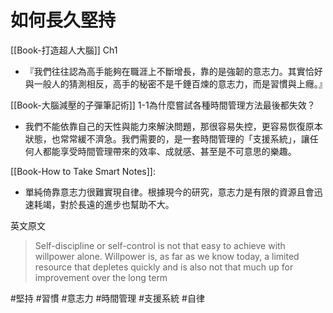 
# 如何長久堅持

[[Book-打造超人大腦]] Ch1
  - 『我們往往認為高手能夠在職涯上不斷增長，靠的是強韌的意志力。其實恰好與一般人的猜測相反，高手的秘密不是千錘百煉的意志力，而是習慣與上癮。』
	
[[Book-大腦減壓的子彈筆記術]] 1-1為什麼嘗試各種時間管理方法最後都失效？

- 我們不能依靠自己的天性與能力來解決問題，那很容易失控，更容易恢復原本狀態，也常常緩不濟急。我們需要的，是一套時間管理的「支援系統」，讓任何人都能享受時間管理帶來的效率、成就感、甚至是不可意思的樂趣。
    
[[Book-How to Take Smart Notes]]:

- 單純倚靠意志力很難實現自律。根據現今的研究，意志力是有限的資源且會迅速耗竭，對於長遠的進步也幫助不大。

英文原文
> Self-discipline or self-control is not that easy to achieve with willpower alone. Willpower is, as far as we know today, a limited resource that depletes quickly and is also not that much up for improvement over the long term
    
#堅持 #習慣 #意志力 #時間管理 #支援系統 #自律